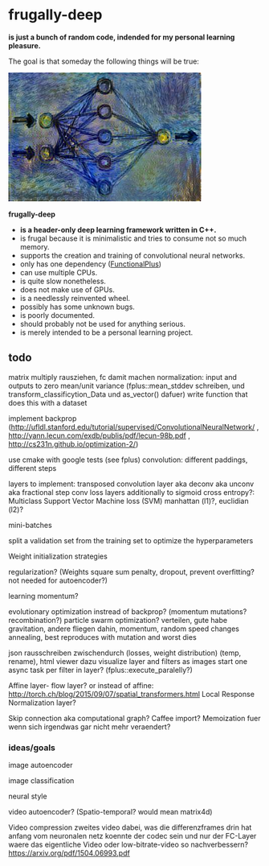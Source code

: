 frugally-deep
=============

**is just a bunch of random code, indended for my personal learning pleasure.**

The goal is that someday the following things will be true:

![logo](logo/frugally_deep.jpg)

**frugally-deep**

* **is a header-only deep learning framework written in C++.**
* is frugal because it is minimalistic and tries to consume not so much memory.
* supports the creation and training of convolutional neural networks.
* only has one dependency ([FunctionalPlus](https://github.com/Dobiasd/FunctionalPlus))
* can use multiple CPUs.
* is quite slow nonetheless.
* does not make use of GPUs.
* is a needlessly reinvented wheel.
* possibly has some unknown bugs.
* is poorly documented.
* should probably not be used for anything serious.
* is merely intended to be a personal learning project.




todo
----
matrix multiply rausziehen, fc damit machen
normalization: input and outputs to zero mean/unit variance (fplus::mean_stddev schreiben, und transform_classificytion_Data und as_vector() dafuer)
write function that does this with a dataset

implement backprop (http://ufldl.stanford.edu/tutorial/supervised/ConvolutionalNeuralNetwork/ , http://yann.lecun.com/exdb/publis/pdf/lecun-98b.pdf , http://cs231n.github.io/optimization-2/)

use cmake with google tests (see fplus)
convolution: different paddings, different steps

layers to implement:
transposed convolution layer aka deconv aka unconv aka fractional step conv
loss layers additionally to sigmoid cross entropy?: Multiclass Support Vector Machine loss (SVM) manhattan (l1)?, euclidian (l2)?

mini-batches

split a validation set from the training set to optimize the hyperparameters

Weight initialization strategies

regularization? (Weights square sum penalty, dropout, prevent overfitting? not needed for autoencoder?)

learning momentum?

evolutionary optimization instread of backprop? (momentum mutations? recombination?)
particle swarm optimization? verteilen, gute habe gravitation, andere fliegen dahin, momentum, random speed changes annealing, best reproduces with mutation and worst dies

json rausschreiben zwischendurch (losses, weight distribution) (temp, rename), html viewer dazu
visualize layer and filters as images
start one async task per filter in layer? (fplus::execute_paralelly?)

Affine layer- flow layer?
or instead of affine: http://torch.ch/blog/2015/09/07/spatial_transformers.html
Local Response Normalization layer?

Skip connection aka computational graph?
Caffee import?
Memoization fuer wenn sich irgendwas gar nicht mehr veraendert?


### ideas/goals

image autoencoder

image classification

neural style

video autoencoder? (Spatio-temporal? would mean matrix4d)

Video compression
zweites video dabei, was die differenzframes drin hat
anfang vom neuronalen netz koennte der codec sein und nur der FC-Layer waere das eigentliche Video
oder low-bitrate-video so nachverbessern? https://arxiv.org/pdf/1504.06993.pdf